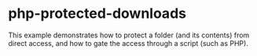 # php-protected-downloads
This example demonstrates how to protect a folder (and its contents) from direct access, and how to gate the access through a script (such as PHP).
